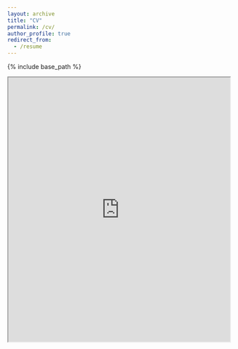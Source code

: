 ```yaml
---
layout: archive
title: "CV"
permalink: /cv/
author_profile: true
redirect_from:
  - /resume
---
```


{% include base_path %}


<iframe src="http://danazhang2023.github.io/files/resume2.pdf" width="100%" height="600px">
    This browser does not support PDFs. Please download the PDF to view it: <a href="http://danazhang2023.github.io/files/resume.pdf">Download PDF</a>
</iframe>
